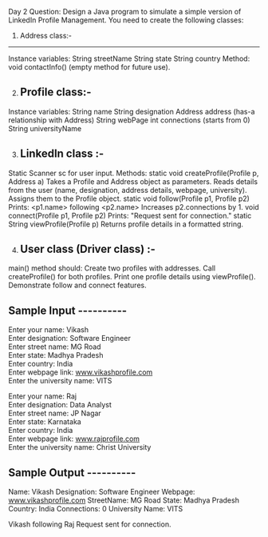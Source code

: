 Day 2 Question: Design a Java program to simulate a simple version of LinkedIn Profile Management.
You need to create the following classes:

1. Address class:-
------------------
Instance variables:
String streetName
String state
String country
Method:
void contactInfo() (empty method for future use).

2. Profile class:-
   --------------
Instance variables:
String name
String designation
Address address (has-a relationship with Address)
String webPage
int connections (starts from 0)
String universityName

3. LinkedIn class :-
   -----------------
Static Scanner sc for user input.
Methods:
static void createProfile(Profile p, Address a)
Takes a Profile and Address object as parameters.
Reads details from the user (name, designation, address details, webpage, university).
Assigns them to the Profile object.
static void follow(Profile p1, Profile p2)
Prints: <p1.name> following <p2.name>
Increases p2.connections by 1.
void connect(Profile p1, Profile p2)
Prints: "Request sent for connection."
static String viewProfile(Profile p)
Returns profile details in a formatted string.

4. User class (Driver class) :-
   ----------------------------
main() method should:
Create two profiles with addresses.
Call createProfile() for both profiles.
Print one profile details using viewProfile().
Demonstrate follow and connect features.

Sample Input ----------
---------------------
Enter your name: Vikash  
Enter designation: Software Engineer  
Enter street name: MG Road  
Enter state: Madhya Pradesh  
Enter country: India  
Enter webpage link: www.vikashprofile.com  
Enter the university name: VITS  

Enter your name: Raj  
Enter designation: Data Analyst  
Enter street name: JP Nagar  
Enter state: Karnataka  
Enter country: India  
Enter webpage link: www.rajprofile.com  
Enter the university name: Christ University  

Sample Output ----------
---------------------

Name: Vikash
Designation: Software Engineer
Webpage: www.vikashprofile.com
StreetName: MG Road
State: Madhya Pradesh
Country: India
Connections: 0
University Name: VITS

Vikash following Raj
Request sent for connection.


